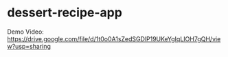 # dessert-recipe-app

Demo Video: https://drive.google.com/file/d/1t0o0A1sZedSGDlP19UKeYgIqLIOH7gQH/view?usp=sharing
